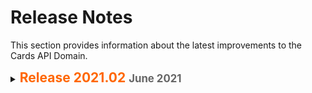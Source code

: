 # Release Notes

This section provides information about the latest improvements to the Cards API Domain.

<details>
<summary>
  <span span style="color: #ff6600; font-size: 150%; font-weight: bold;"> Release 2021.02 <span style="font-size: 80%; color:#666"> June 2021 </span> </span>
</summary>

  
 > Please note that information listed in below table is just a placeholder and very soon we will update this information.
  
  
  <table style="width: 100%;margin-left: 0;margin-right: auto;">
            <col />
            <col />
            <col />
            <thead>
                <tr>
                    <th>API</th>
                    <th>Type</th>
                    <th>Release Details</th>
                </tr>
            </thead>
            <tbody>                
                <tr>
                  <td>POST /cards  <br> <br> <span style="font-size: 80%; color: #666;">Add Card</span></td>
                    <td>MAINT</td>
                    <td>Updated the description of test.test1.test2  parameter to include {reason and impact of updating} </td>
                </tr>
                <tr>
                    <td>POST /cards <br> <br> <span style="font-size: 80%; color: #666;">Add Card</span></td>
                    <td>ENH</td>
                    <td>Added following new parameters to allow {reason and impact of adding new parameters}
                                <ul>
                                    <li>
                                        <p>test.testA.test</p>
                                    </li>
                                    <li>
                                        <p>	test.test.test</p>
                                    </li>
                                </ul>                           
                </tr>
                <tr>
                    <td>GET /cards/{accountID}  <br> <br> <span style="font-size: 80%; color: #666;">Get Card</span></td>
                    <td>ENH</td>
                    <td>Deleted the deprecated parameter test.test.test to {reason and impact of deletion} <br><br>
                      Added TestEnum as a new enumeration value in test.testtest.test parameter. {reason and impact}</td>
                </tr>
                <tr>
                    <td>POST /cards/{accountID}  <br> <br> <span style="font-size: 80%; color: #666;">Add Card by Account ID</span></td>
                    <td>ENH</td>
                    <td>New API added to retrieve the card information by account ID using POST operation.
{Additional description if needed}</td>
                </tr>
            </tbody>
        </table>
 </details>
 


